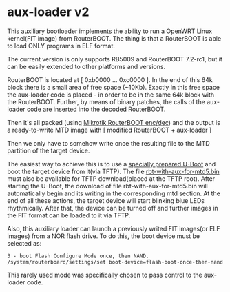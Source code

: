 # aux-loader v2

This auxiliary bootloader implements the ability to run a OpenWRT Linux kernel(FIT image) from RouterBOOT.
The thing is that a RouterBOOT is able to load ONLY programs in ELF format.

The current version is only supports RB5009 and RouterBOOT 7.2-rc1, but it can be easily extended to other platforms and versions.

RouterBOOT is located at [ 0xb0000 ... 0xc0000 ]. In the end of this 64k block there is a small area of free space (~10Kb).
Exactly in this free space the aux-loader code is placed - in order to be in the same 64k block with the RouterBOOT.
Further, by means of binary patches, the calls of the aux-loader code are inserted into the decoded RouterBOOT.

Then it's all packed (using [Mikrotik RouterBOOT enc/dec](https://github.com/adron-s/mtik_routerboot_encdec.git)) and the output
is a ready-to-write MTD image with [ modified RouterBOOT + aux-loader ]

Then we only have to somehow write once the resulting file to the MTD partition of the target device.

The easiest way to achieve this is to use a [ specially prepared U-Boot](https://github.com/adron-s/aux-loader2/raw/main/releases/2.00-20220207/for-write-to-mtd.elf)
and boot the target device from it(via TFTP). The file [ rbt-with-aux-for-mtd5.bin ](https://github.com/adron-s/aux-loader2/raw/main/releases/2.00-20220207/rbt-with-aux-for-mtd5.bin)
must also be available for TFTP download(placed at the TFTP root). After starting the U-Boot, the download of file rbt-with-aux-for-mtd5.bin
will automatically begin and its writing in the corresponding mtd section. At the end of all these actions, the target device will
start blinking blue LEDs rhythmically. After that, the device can be turned off and further images in the FIT format can be loaded
to it via TFTP.

Also, this auxiliary loader can launch a previously writed FIT images(or ELF images) from a NOR flash drive.
To do this, the boot device must be selected as:

	3 - boot Flash Configure Mode once, then NAND.
	/system/routerboard/settings/set boot-device=flash-boot-once-then-nand

This rarely used mode was specifically chosen to pass control to the aux-loader code.
